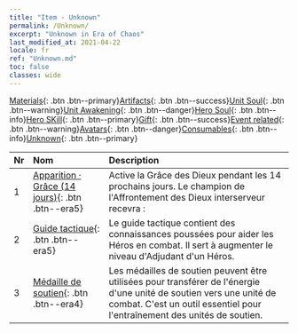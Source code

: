 ```yaml
---
title: "Item - Unknown"
permalink: /Unknown/
excerpt: "Unknown in Era of Chaos"
last_modified_at: 2021-04-22
locale: fr
ref: "Unknown.md"
toc: false
classes: wide
---
```

 [Materials](/ItemsFR/){: .btn .btn--primary}[Artifacts](/ItemsFR/Artifacts/){: .btn .btn--success}[Unit Soul](/ItemsFR/UnitSoul/){: .btn .btn--warning}[Unit Awakening](/ItemsFR/UnitAwakening/){: .btn .btn--danger}[Hero Soul](/ItemsFR/HeroSoul/){: .btn .btn--info}[Hero SKill](/ItemsFR/HeroSkill/){: .btn .btn--primary}[Gift](/ItemsFR/Gift/){: .btn .btn--success}[Event related](/ItemsFR/Events/){: .btn .btn--warning}[Avatars](/ItemsFR/Avatars/){: .btn .btn--danger}[Consumables](/ItemsFR/Consumables/){: .btn .btn--info}[Unknown](/ItemsFR/Unknown/){: .btn .btn--primary}

  | Nr |         Nom        |   Description     |
  |:---|:--------------------|:------------------|
  | 1 | [Apparition · Grâce (14 jours)](/fr/Items/unk_2117/){: .btn .btn--era5} | Active la Grâce des Dieux pendant les 14 prochains jours. Le champion de l'Affrontement des Dieux interserveur recevra : |
  | 2 | [Guide tactique](/fr/Items/unk_2115/){: .btn .btn--era5} | Le guide tactique contient des connaissances poussées pour aider les Héros en combat. Il sert à augmenter le niveau d'Adjudant d'un Héros. |
  | 3 | [Médaille de soutien](/fr/Items/unk_2116/){: .btn .btn--era4} | Les médailles de soutien peuvent être utilisées pour transférer de l'énergie d'une unité de soutien vers une unité de combat. C'est un outil essentiel pour l'entraînement des unités de soutien. |

